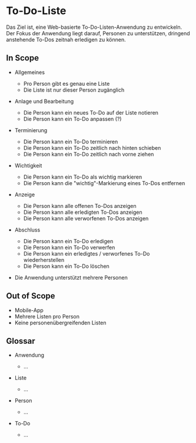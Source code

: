 # To-Do-Liste

Das Ziel ist, eine Web-basierte To-Do-Listen-Anwendung zu entwickeln. Der Fokus der Anwendung liegt darauf, Personen zu unterstützen, dringend anstehende To-Dos zeitnah erledigen zu können.

## In Scope

- Allgemeines
  - Pro Person gibt es genau eine Liste
  - Die Liste ist nur dieser Person zugänglich

- Anlage und Bearbeitung
  - Die Person kann ein neues To-Do auf der Liste notieren
  - Die Person kann ein To-Do anpassen (?)

- Terminierung
  - Die Person kann ein To-Do terminieren
  - Die Person kann ein To-Do zeitlich nach hinten schieben
  - Die Person kann ein To-Do zeitlich nach vorne ziehen

- Wichtigkeit
  - Die Person kann ein To-Do als wichtig markieren
  - Die Person kann die "wichtig"-Markierung eines To-Dos entfernen

- Anzeige
  - Die Person kann alle offenen To-Dos anzeigen
  - Die Person kann alle erledigten To-Dos anzeigen
  - Die Person kann alle verworfenen To-Dos anzeigen

- Abschluss
  - Die Person kann ein To-Do erledigen
  - Die Person kann ein To-Do verwerfen
  - Die Person kann ein erledigtes / verworfenes To-Do wiederherstellen
  - Die Person kann ein To-Do löschen

- Die Anwendung unterstützt mehrere Personen

## Out of Scope

- Mobile-App
- Mehrere Listen pro Person
- Keine personenübergreifenden Listen

## Glossar

- Anwendung
  - …

- Liste
  - …

- Person
  - …

- To-Do
  - …
